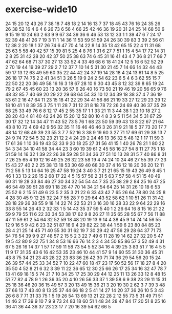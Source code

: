 # exercise-wide10
24
15
20
12
43
26
7
38
18
7
48
18
2
14
16
13
7
37
18
45
43
76
16
24
35
26
26
38
52
16
4
6
4
6
26
73
6
56
4
66
25
42
46
36
19
20
31
24
25
14
68
50
6
9
15
19
10
24
63
2
63
9
9
67
34
39
36
6
46
53
13
12
33
1
1
39
47
6
7
24
17
52
39
48
41
26
7
19
3
11
1
14
36
11
53
59
51
59
24
26
30
39
83
3
39
2
56
61
12
38
2
20
18
1
37
26
74
6
47
70
4
14
22
8
14
35
13
42
65
15
22
4
11
31
68
25
63
5
58
40
42
57
15
39
81
5
25
4
8
76
1
31
6
27
7
51
1
15
4
54
17
72
14
31
2
8
25
31
42
28
20
42
37
50
25
38
63
74
6
45
31
16
41
43
4
7
36
8
21
7
69
7
47
62
64
68
71
37
30
27
13
33
52
4
33
46
68
6
18
41
24
12
5
16
6
52
52
29
2
70
19
44
19
39
27
29
2
7
12
37
7
10
14
5
31
30
21
45
7
14
66
14
32
44
43
59
17
13
12
63
49
59
60
35
22
44
42
24
37
19
14
28
18
4
24
13
61
14
8
5
25
26
18
17
74
75
2
2
41
34
51
3
26
5
19
9
24
2
54
62
23
6
5
4
6
3
62
55
15
7
22
50
22
20
36
49
58
16
16
3
18
67
28
10
9
30
43
45
8
12
32
39
8
65
19
24
79
2
67
45
45
60
23
13
20
36
57
6
26
40
16
73
50
21
19
46
19
20
56
65
9
76
48
32
85
7
40
69
20
29
22
29
68
64
54
33
10
12
34
39
18
38
37
4
7
36
19
53
61
2
16
47
64
11
23
15
18
41
22
29
34
41
56
86
21
19
33
27
12
29
23
29
12
18
10
41
1
8
39
35
3
75
1
11
28
7
31
12
31
8
18
78
72
26
24
69
40
36
37
35
29
68
25
33
49
76
6
8
12
17
45
2
55
35
17
1
1
33
21
11
3
44
38
1
23
10
18
27
2
28
20
43
4
81
40
42
24
26
15
20
12
52
80
10
4
8
3
9
5
11
54
34
5
31
67
29
30
17
32
12
14
34
47
11
43
52
73
5
76
1
68
23
50
59
39
43
13
8
22
67
21
64
43
8
10
72
4
69
42
9
56
32
35
11
16
46
46
46
3
26
31
9
21
18
5
37
73
20
17
7
48
14
12
68
49
39
23
55
3
7
7
52
16
3
38
9
19
60
3
27
71
17
69
61
29
38
13
7
24
9
74
72
54
5
32
23
21
12
2
4
24
29
2
24
46
13
36
32
5
48
12
1
17
11
59
3
17
61
36
1
10
36
19
43
52
33
9
20
18
25
27
31
56
41
15
1
40
26
78
21
1
80
22
54
3
34
34
10
41
58
34
44
23
3
60
19
39
61
2
45
58
16
27
54
8
11
27
75
1
18
51
59
14
16
32
1
39
22
26
38
59
28
51
34
36
27
51
10
13
28
31
5
7
40
86
8
31
7
26
25
65
4
19
12
16
49
25
26
32
23
58
19
4
74
24
10
24
46
27
55
39
77
23
15
43
27
40
2
2
25
38
13
18
53
30
69
40
68
30
37
4
16
12
18
20
36
20
12
11
71
2
56
5
13
14
64
16
25
47
58
19
24
3
40
3
7
21
21
65
15
19
43
26
49
8
45
1
46
1
33
13
2
26
15
2
68
17
22
4
5
15
57
56
2
31
5
63
7
57
58
4
51
15
40
49
60
31
19
28
33
84
46
27
30
34
32
54
54
44
7
35
25
38
29
2
84
25
16
47
25
46
54
49
39
51
28
69
1
18
26
47
70
14
34
21
54
64
25
14
31
26
10
18
6
53
25
52
6
2
15
51
49
6
23
5
2
35
3
21
22
6
33
43
42
7
65
26
64
78
80
24
25
8
4
28
30
45
9
12
25
32
24
7
55
28
7
9
29
64
43
52
58
62
1
10
51
26
11
31
42
28
18
29
26
38
55
9
18
14
22
74
22
53
21
3
16
30
16
28
33
22
9
64
22
29
16
33
8
55
14
26
43
2
32
33
1
5
14
43
35
37
59
5
40
1
2
26
64
16
8
15
16
21
22
59
9
79
55
11
6
22
33
34
53
38
17
62
9
8
26
27
11
35
65
28
55
67
7
56
11
88
47
11
59
61
2
54
64
32
52
59
18
48
20
19
13
9
14
4
38
45
9
14
74
14
56
55
12
9
16
5
9
42
6
23
32
51
87
16
9
4
29
82
22
38
44
1
59
6
23
80
84
85
23
28
4
21
25
14
45
71
40
55
30
31
62
19
7
30
29
42
47
56
29
28
64
37
71
73
54
76
54
39
9
9
27
48
57
2
15
5
2
3
22
7
49
6
11
28
19
14
62
27
32
20
5
47
19
5
42
80
9
32
75
1
34
8
53
16
66
76
14
2
3
4
34
50
85
86
57
3
52
49
4
31
67
5
26
16
14
37
1
57
17
59
11
58
73
54
5
52
34
16
4
39
25
3
83
51
7
16
4
5
5
11
9
17
31
35
43
6
16
42
53
35
23
46
10
44
41
57
9
14
60
55
31
30
36
45
31
43
8
75
34
21
23
43
28
22
23
83
36
26
42
30
71
74
36
29
54
56
20
15
24
26
39
57
44
25
33
34
52
7
10
22
47
60
18
47
23
17
50
52
56
17
18
27
8
4
20
35
50
4
52
8
21
6
32
3
39
11
22
36
65
12
30
25
66
26
17
25
34
16
32
47
78
7
13
41
69
18
15
5
74
21
7
10
34
25
17
25
30
29
44
12
25
11
13
26
33
12
8
48
15
51
77
82
4
78
9
1
26
36
35
20
4
10
26
56
33
37
1
39
58
6
9
38
23
29
11
15
31
25
18
36
46
20
36
15
49
57
3
20
13
49
15
36
21
3
20
19
30
2
62
3
7
39
3
48
37
66
13
7
43
40
8
13
25
37
44
66
18
2
5
41
14
27
14
20
37
36
26
10
5
3
43
26
6
8
7
71
31
33
75
1
5
19
26
54
13
69
13
21
22
28
2
12
55
73
5
31
49
71
51
14
46
2
17
39
9
10
7
9
9
73
24
83
18
60
51
1
48
34
28
47
84
17
20
51
8
25
16
36
41
36
44
36
37
23
23
17
7
20
16
39
54
62
66
5
